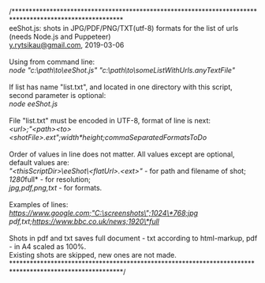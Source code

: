 /********************************************************************************************************
<br>eeShot.js: shots in JPG/PDF/PNG/TXT(utf-8) formats for the list of urls (needs Node.js and Puppeteer)
<br>y.rytsikau@gmail.com, 2019-03-06
<br>
<br>Using from command line:
<br>*node "c:\path\to\eeShot.js" "c:\path\to\someListWithUrls.anyTextFile"*
<br>
<br>If list has name "list.txt", and located in one directory with this script, second parameter is optional:
<br>*node eeShot.js*
<br>
<br>File "list.txt" must be encoded in UTF-8, format of line is next:
<br>*\<url\>;"\<path\>\<to\>\<shotFile\>.ext";width\*height;commaSeparatedFormatsToDo*
<br>
<br>Order of values in line does not matter. All values except <url> are optional, default values are:
<br>*\"\<thisScriptDir\>\\eeShot\\\<flatUrl\>\.\<ext\>\"* - for path and filename of shot;
<br>*1280*full* - for resolution;
<br>*jpg,pdf,png,txt* - for formats.
<br>
<br>Examples of lines:
<br>*https://www.google.com;"C:\screenshots\";1024\*768;jpg*
<br>*pdf,txt;https://www.bbc.co.uk/news;1920\*full*
<br>
<br>Shots in pdf and txt saves full document - txt according to html-markup, pdf - in A4 scaled as 100%.
<br>Existing shots are skipped, new ones are not made.
********************************************************************************************************/
